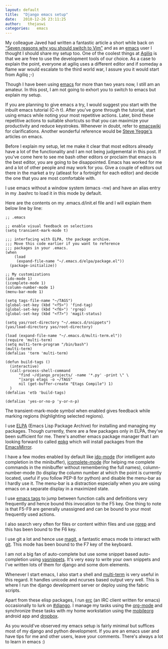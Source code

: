 ```yaml
---
layout: default
title:  "Django emacs setup"
date:   2010-12-26 23:11:25
author:   thejaswi
categories:   emacs
---
```


My colleague Javed had written a fantastic article a short while back on
[\"Seven reasons why you should switch to
Vim\"](http://agiliq.com/blog/2010/11/seven-reasons-why-you-should-switch-to-vim-for-dja/)
and as an [emacs](http://en.wikipedia.org/wiki/emacs) user I thought I
should share my setup too. One of the coolest things at
[Agiliq](http://agiliq.com/) is that we are free to use the development
tools of our choice. As a case to explain the point, everyone at agiliq
uses a different editor and if someday a flame war would escalate to the
third world war, I assure you it would start from Agiliq ;-)

Though I have been using [emacs](http://en.wikipedia.org/wiki/emacs) for
more than two years now, I still am an amateur. In this post, I am not
going to exhort you to switch to emacs but explain my setup.

If you are planning to give emacs a try, I would suggest you start with
the inbuilt emacs tutorial (C-h t). After you\'ve gone through the
tutorial, start using emacs while noting your most repetitive actions.
Later, bind these repetitive actions to suitable shortcuts so that you
can maximize your productivity and reduce keystrokes. Whenever in doubt,
refer to [emacswiki](http://emacswiki.org) for clarifications. Another
wonderful reference would be [Steve
Yegge\'s](http://duckduckgo.com/?q=steve+yegge+emacs) articles on emacs.

Before I explain my setup, let me make it clear that most editors
already have a lot of the functionality and I am not being judgemental
in this post. If you\'ve come here to see me bash other editors or
proclaim that emacs is the best editor, you are going to be
disappointed. Emacs has worked for me and a lot of other people and may
work for you. Give a couple of editors out there in the market a try
(atleast for a fortnight for each editor) and decide the one that you
are most comfortable with.

I use emacs without a window system (emacs -nw) and have an alias entry
in my .bashrc to load it in this mode by default.

Here are the contents on my .emacs.d/init.el file and I will explain
them below line by line:

    ;; .emacs

    ;; enable visual feedback on selections
    (setq transient-mark-mode t)

    ;;; interfacing with ELPA, the package archive.
    ;;; Move this code earlier if you want to reference
    ;;; packages in your .emacs.
    (when
        (load
         (expand-file-name "~/.emacs.d/elpa/package.el"))
      (package-initialize))

    ;; My customizations
    (ido-mode 1)
    (icomplete-mode 1)
    (column-number-mode 1)
    (menu-bar-mode 1)

    (setq tags-file-name "~/TAGS")
    (global-set-key (kbd "<f5>") 'find-tag)
    (global-set-key (kbd "<f6>") 'rgrep)
    (global-set-key (kbd "<f7>") 'magit-status)

    (setq yas/root-directory "~/.emacs.d/snippets")
    (yas/load-directory yas/root-directory)

    (load (expand-file-name "~/.emacs.d/multi-term.el"))
    (require 'multi-term)
    (setq multi-term-program "/bin/bash")
    (multi-term)
    (defalias 'term 'multi-term)

    (defun build-tags ()
      (interactive)
      (call-process-shell-command
          "find ~/django_projects/ -name '*.py' -print \" \
          "|xargs etags -o ~/TAGS"
          nil (get-buffer-create "Etags Compile") 1)
      )
    (defalias 'etb 'build-tags)

    (defalias 'yes-or-no-p 'y-or-n-p)

The transient-mark-mode symbol when enabled gives feedback while marking
regions (highlighting selected regions).

I use [ELPA](http://tromey.com/elpa/) (Emacs Lisp Package Archive) for
installing and managing my packages. Though currently, there are a few
packages only in ELPA, they\'ve been sufficient for me. There\'s another
emacs package manager that I am looking forward to called
[epkg](https://github.com/emacsmirror/epkg) which will install packages
from the [EmacsMirror](https://github.com/emacsmirror).

I have a few modes enabled by default like
[ido-mode](http://www.emacswiki.org/emacs/InteractivelyDoThings) (for
intelligent auto completion in the minibuffer),
[icomplete-mode](http://www.emacswiki.org/emacs/IcompleteMode) (for
helping me complete commands in the minibuffer without remembering the
full names), column-number-mode (to display the column number at which
the point is currently located, useful if you follow PEP-8 for python)
and disable the menu-bar as I hardly use it. The menu-bar is a
distraction especially when you are using emacs on a separate display in
a maximized state.

I use [emacs tags](http://www.emacswiki.org/emacs/EmacsTags) to jump
between function calls and definitions very frequently and hence bound
this invocation to the F5 key. One thing to note is that F5-F9 are
generally unassigned and can be bound to your most frequently used
actions.

I also search very often for files or content within files and use
[rgrep](http://www.emacswiki.org/emacs/GrepMode) and this has been bound
to the F6 key.

I use git a lot and hence use
[magit](http://www.emacswiki.org/emacs/Magit), a fantastic emacs mode to
interact with [git](http://git-scm.com). This mode has been bound to the
F7 key of the keyboard.

I am not a big fan of auto-complete but use some snippet based
auto-completion using [yasnippets](http://code.google.com/p/yasnippet/).
It\'s very easy to write your own snippets and I\'ve written lots of
them for django and some dom elements.

Whenever I start emacs, I also start a shell and
[multi-term](http://www.emacswiki.org/emacs/download/multi-term.el) is
very useful in this regard. It handles unicode and ncurses based output
very well. This is where I run the django development server or deploy
using the fabric scripts.

Apart from these elisp packages, I run
[erc](http://www.emacswiki.org/emacs/ERC) (an IRC client written for
emacs) occasionally to lurk on
[\#django](irc://irc.freenode.net/django). I manage my tasks using the
[org-mode](http://orgmode.org/org.html) and synchronize these tasks with
my home workstation using the [mobileorg](http://mobileorg.ncogni.to/)
android app and [dropbox](http://www.dropbox.com).

As you would\'ve observed my emacs setup is fairly minimal but suffices
most of my django and python development. If you are an emacs user and
have tips for me and other users, leave your comments. There\'s always a
lot to learn in emacs :)
